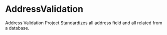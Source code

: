 # AddressValidation
Address Validation Project
Standardizes all address field and all related from a database.
